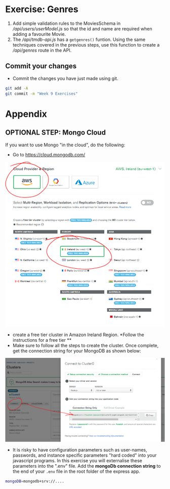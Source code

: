# Exercise: Genres

1. Add simple validation rules to the MoviesSchema in */api/users/userModel.js* so that the id and name are required when adding a favourite Movie. 
1. The */api/tmdb-api.js* has a ``getgenres()`` funtion. Using the same techniques covered in the previous steps, use this function to create a */api/genres* route in the API. 

## Commit your changes

- Commit the changes you have just made using git.

~~~bash
git add -A
git commit -m "Week 9 Exercises"
~~~

# Appendix
## OPTIONAL STEP: Mongo Cloud

If you want to use Mongo "in the cloud", do the following:

- Go to  https://cloud.mongodb.com/

![MongoDB Cloud](./img/cloud.png)

- create a free tier cluster in Amazon Ireland Region. *Follow the instructions for a free tier **
- Make sure to follow all the steps to create the cluster. Once complete, get the connection string for your MongoDB as shown below:

![MongoDB Cloud](./img/connect.png)

- It is risky to have configuration parameters such as user-names, passwords, and instance specific parameters "hard coded" into your javascript programs. In this exercise you will externalise these parameters into the ".env" file. Add the **mongoDb connection string** to the end of your ``.env`` file in the root folder of the express app. 

```bash
mongoDB=mongodb+srv://....
```

